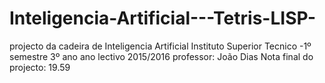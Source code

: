 # Inteligencia-Artificial---Tetris-LISP-
projecto da cadeira de Inteligencia Artificial 
Instituto Superior Tecnico -1º semestre 3º ano 
ano lectivo 2015/2016 
professor: João Dias
Nota final do projecto: 19.59
